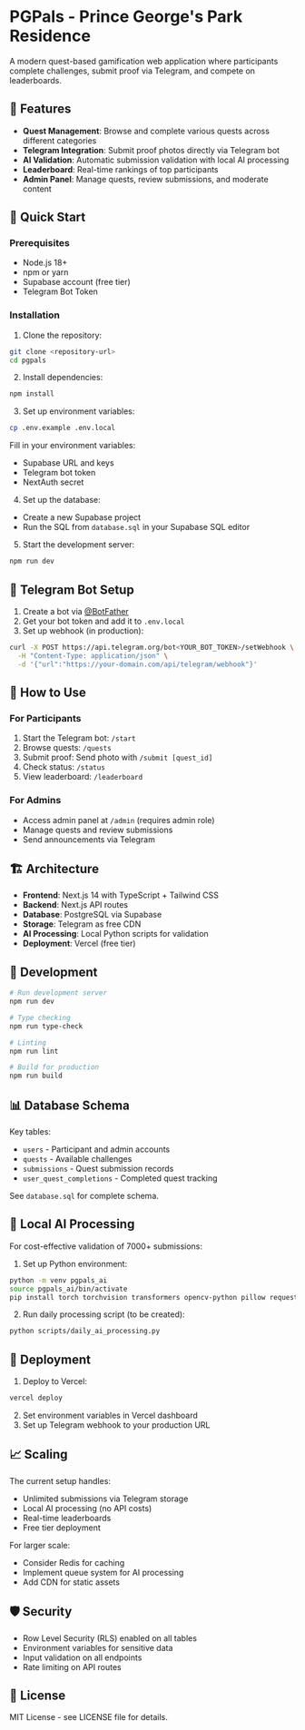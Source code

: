 # PGPals - Prince George's Park Residence

A modern quest-based gamification web application where participants complete challenges, submit proof via Telegram, and compete on leaderboards.

## 🎯 Features

- **Quest Management**: Browse and complete various quests across different categories
- **Telegram Integration**: Submit proof photos directly via Telegram bot
- **AI Validation**: Automatic submission validation with local AI processing
- **Leaderboard**: Real-time rankings of top participants
- **Admin Panel**: Manage quests, review submissions, and moderate content

## 🚀 Quick Start

### Prerequisites

- Node.js 18+ 
- npm or yarn
- Supabase account (free tier)
- Telegram Bot Token

### Installation

1. Clone the repository:
```bash
git clone <repository-url>
cd pgpals
```

2. Install dependencies:
```bash
npm install
```

3. Set up environment variables:
```bash
cp .env.example .env.local
```

Fill in your environment variables:
- Supabase URL and keys
- Telegram bot token
- NextAuth secret

4. Set up the database:
- Create a new Supabase project
- Run the SQL from `database.sql` in your Supabase SQL editor

5. Start the development server:
```bash
npm run dev
```

## 🤖 Telegram Bot Setup

1. Create a bot via [@BotFather](https://t.me/botfather)
2. Get your bot token and add it to `.env.local`
3. Set up webhook (in production):
```bash
curl -X POST https://api.telegram.org/bot<YOUR_BOT_TOKEN>/setWebhook \
  -H "Content-Type: application/json" \
  -d '{"url":"https://your-domain.com/api/telegram/webhook"}'
```

## 📱 How to Use

### For Participants

1. Start the Telegram bot: `/start`
2. Browse quests: `/quests`  
3. Submit proof: Send photo with `/submit [quest_id]`
4. Check status: `/status`
5. View leaderboard: `/leaderboard`

### For Admins

- Access admin panel at `/admin` (requires admin role)
- Manage quests and review submissions
- Send announcements via Telegram

## 🏗️ Architecture

- **Frontend**: Next.js 14 with TypeScript + Tailwind CSS
- **Backend**: Next.js API routes
- **Database**: PostgreSQL via Supabase
- **Storage**: Telegram as free CDN
- **AI Processing**: Local Python scripts for validation
- **Deployment**: Vercel (free tier)

## 🔧 Development

```bash
# Run development server
npm run dev

# Type checking
npm run type-check

# Linting
npm run lint

# Build for production
npm run build
```

## 📊 Database Schema

Key tables:
- `users` - Participant and admin accounts
- `quests` - Available challenges
- `submissions` - Quest submission records
- `user_quest_completions` - Completed quest tracking

See `database.sql` for complete schema.

## 🤖 Local AI Processing

For cost-effective validation of 7000+ submissions:

1. Set up Python environment:
```bash
python -m venv pgpals_ai
source pgpals_ai/bin/activate
pip install torch torchvision transformers opencv-python pillow requests python-telegram-bot supabase
```

2. Run daily processing script (to be created):
```bash
python scripts/daily_ai_processing.py
```

## 🚀 Deployment

1. Deploy to Vercel:
```bash
vercel deploy
```

2. Set environment variables in Vercel dashboard
3. Set up Telegram webhook to your production URL

## 📈 Scaling

The current setup handles:
- Unlimited submissions via Telegram storage
- Local AI processing (no API costs)
- Real-time leaderboards
- Free tier deployment

For larger scale:
- Consider Redis for caching
- Implement queue system for AI processing
- Add CDN for static assets

## 🛡️ Security

- Row Level Security (RLS) enabled on all tables
- Environment variables for sensitive data
- Input validation on all endpoints
- Rate limiting on API routes

## 📝 License

MIT License - see LICENSE file for details.